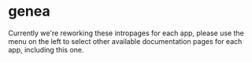 # genea

Currently we're reworking these intropages for each app, please use the menu on the left to select other available documentation pages for each app, including this one.
